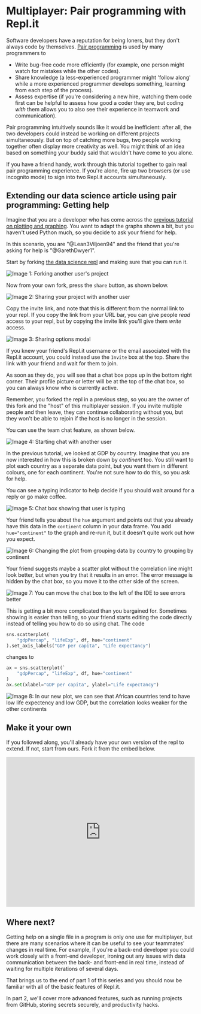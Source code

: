 # Multiplayer: Pair programming with Repl.it

Software developers have a reputation for being loners, but they don't always code by themselves. [Pair programming](https://en.wikipedia.org/wiki/Pair_programming) is used by many programmers to

* Write bug-free code more efficiently (for example, one person might watch for mistakes while the other codes).
* Share knowledge (a less-experienced programmer might 'follow along' while a more experienced programmer develops something, learning from each step of the process).
* Assess expertise (if you're considering a new hire, watching them code first can be helpful to assess how good a coder they are, but coding _with_ them allows you to also see their experience in teamwork and communication).

Pair programming intuitively sounds like it would be inefficient: after all, the two developers could instead be working on different projects simultaneously. But on top of catching more bugs, two people working together often display more creativity as well. You might think of an idea based on something your buddy said that wouldn't have come to you alone.

If you have a friend handy, work through this tutorial together to gain real pair programming experience. If you're alone, fire up two browsers (or use incognito mode) to sign into two Repl.it accounts simultaneously.

## Extending our data science article using pair programming: Getting help

Imagine that you are a developer who has come across the [previous tutorial on plotting and graphing](http://www.codewithrepl.it/04-data-science-and-visualisation-with-repl-it.html). You want to adapt the graphs shown a bit, but you haven't used Python much, so you decide to ask your friend for help.

In this scenario, you are "@Lean3Viljoen94" and the friend that you're asking for help is "@GarethDwyer1".

Start by forking [the data science repl](https://repl.it/@GarethDwyer1/04-data-science-and-visualisation-with-replit) and making sure that you can run it.

![**Image 1:** *Forking another user's project*](https://www.codewithrepl.it/img/05-fork-project.png)

Now from your own fork, press the `share` button, as shown below.

![**Image 2:** *Sharing your project with another user*](https://www.codewithrepl.it/img/05-share-project.png)

Copy the invite link, and note that this is different from the normal link to your repl. If you copy the link from your URL bar, you can give people _read_ access to your repl, but by copying the invite link you'll give them _write_ access.

![**Image 3:** *Sharing options modal*](https://www.codewithrepl.it/img/05-copy-join-link.png)

If you knew your friend's Repl.it username or the email associated with the Repl.it account, you could instead use the `Invite` box at the top. Share the link with your friend and wait for them to join.

As soon as they do, you will see that a chat box pops up in the bottom right corner. Their profile picture or letter will be at the top of the chat box, so you can always know who is currently active.

Remember, you forked the repl in a previous step, so you are the owner of this fork and the "host" of this multiplayer session. If you invite multiple people and then leave, they can continue collaborating without you, but they won't be able to rejoin if the host is no longer in the session.

You can use the team chat feature, as shown below.

![**Image 4:** *Starting chat with another user*](https://www.codewithrepl.it/img/05-open-chat2.png)

In the previous tutorial, we looked at GDP by country. Imagine that you are now interested in how this is broken down by _continent_ too. You still want to plot each country as a separate data point, but you want them in different colours, one for each continent. You're not sure how to do this, so you ask for help.

You can see a typing indicator to help decide if you should wait around for a reply or go make coffee.

![**Image 5:** *Chat box showing that user is typing*](https://www.codewithrepl.it/img/05-user-typing2.png)

Your friend tells you about the `hue` argument and points out that you already have this data in the `continent` column in your data frame. You add `hue="continent"` to the graph and re-run it, but it doesn't quite work out how you expect.

![**Image 6:** *Changing the plot from grouping data by country to grouping by continent*](https://www.codewithrepl.it/img/05-changing-hue.png)

Your friend suggests maybe a scatter plot without the correlation line might look better, but when you try that it results in an error. The error message is hidden by the chat box, so you move it to the other side of the screen.

![**Image 7:** *You can move the chat box to the left of the IDE to see errors better*](https://www.codewithrepl.it/img/05-moving-chat-box.png)

This is getting a bit more complicated than you bargained for. Sometimes showing is easier than telling, so your friend starts editing the code directly instead of telling you how to do so using chat. The code

```python
sns.scatterplot(
    "gdpPercap", "lifeExp", df, hue="continent"
).set_axis_labels("GDP per capita", "Life expectancy")
```

changes to

```python
ax = sns.scatterplot(`
    "gdpPercap", "lifeExp", df, hue="continent"
)
ax.set(xlabel="GDP per capita", ylabel="Life expectancy")
```

![**Image 8:** *In our new plot, we can see that African countries tend to have low life expectency and low GDP, but the correlation looks weaker for the other continents*](https://www.codewithrepl.it/img/05-color-scatter.png)

## Make it your own

If you followed along, you'll already have your own version of the repl to extend. If not, start from ours. Fork it from the embed below.

<iframe height="400px" width="100%" src="https://repl.it/@GarethDwyer1/cwr-05-multiplayer?lite=true" scrolling="no" frameborder="no" allowtransparency="true" allowfullscreen="true" sandbox="allow-forms allow-pointer-lock allow-popups allow-same-origin allow-scripts allow-modals"></iframe>

## Where next?

Getting help on a single file in a program is only one use for multiplayer, but there are many scenarios where it can be useful to see your teammates' changes in real time. For example, if you're a back-end developer you could work closely with a front-end developer, ironing out any issues with data communication between the back- and front-end in real time, instead of waiting for multiple iterations of several days.

That brings us to the end of part 1 of this series and you should now be familiar with all of the basic features of Repl.it.

In part 2, we'll cover more advanced features, such as running projects from GitHub, storing secrets securely, and productivity hacks. 

